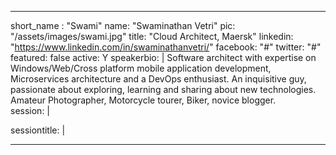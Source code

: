 ---

short_name : "Swami"
name: "Swaminathan Vetri"
pic: "/assets/images/swami.jpg"
title: "Cloud Architect, Maersk"
linkedin: "https://www.linkedin.com/in/swaminathanvetri/"
facebook: "#"
twitter: "#"
featured: false
active: Y
speakerbio: |
    Software architect with expertise on Windows/Web/Cross platform mobile application development, Microservices architecture and a DevOps enthusiast. An inquisitive guy, passionate about exploring, learning and sharing about new technologies. Amateur Photographer, Motorcycle tourer, Biker, novice blogger.     
session: |
    
sessiontitle: |
    

---
